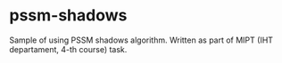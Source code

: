 # pssm-shadows

Sample of using PSSM shadows algorithm.
Written as part of MIPT (IHT departament, 4-th course) task.

